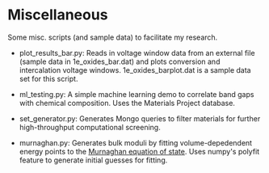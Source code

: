 # Miscellaneous
Some misc. scripts (and sample data) to facilitate my research.
* plot_results_bar.py: Reads in voltage window data from an external file (sample data in 1e_oxides_bar.dat) and plots conversion and intercalation voltage windows.  1e_oxides_barplot.dat is a sample data set for this script.

* ml_testing.py: A simple machine learning demo to correlate band gaps with chemical composition.  Uses the Materials Project database.

* set_generator.py: Generates Mongo queries to filter materials for further high-throughput computational screening.

* murnaghan.py: Generates bulk moduli by fitting volume-depedendent energy points to the [Murnaghan equation of state](https://en.wikipedia.org/wiki/Murnaghan_equation_of_state).  Uses numpy's polyfit feature to generate initial guesses for fitting.
